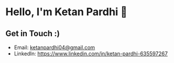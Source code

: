 # Hello, I'm Ketan Pardhi 👋

## Get in Touch :)

- Email: ketanpardhi04@gmail.com
- LinkedIn: https://www.linkedin.com/in/ketan-pardhi-635597267
